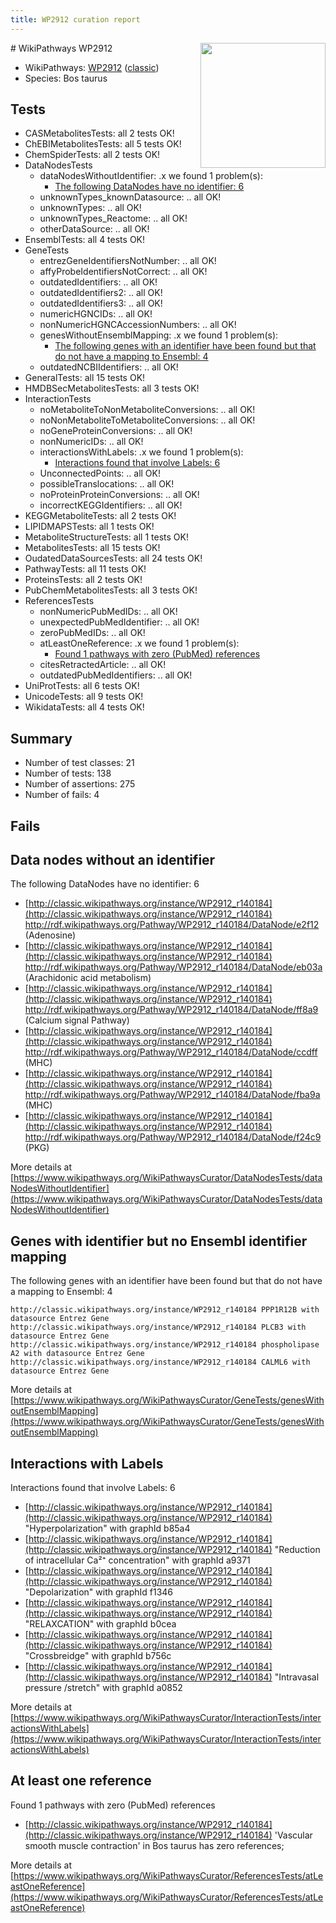 ```yaml
---
title: WP2912 curation report
---
```


<img style="float: right; width: 200px" src="https://upload.wikimedia.org/wikipedia/commons/thumb/8/83/Wplogo_with_text_500.png/640px-Wplogo_with_text_500.png" />
# WikiPathways WP2912

* WikiPathways: [WP2912](https://wikipathways.org/pathways/WP2912) ([classic](https://classic.wikipathways.org/instance/WP2912))
* Species: Bos taurus
## Tests
* CASMetabolitesTests: all 2 tests OK!
* ChEBIMetabolitesTests: all 5 tests OK!
* ChemSpiderTests: all 2 tests OK!
* DataNodesTests
    * dataNodesWithoutIdentifier: .x we found 1 problem(s):
        * [The following DataNodes have no identifier: 6](#d2d32fa5)
    * unknownTypes_knownDatasource: .. all OK!
    * unknownTypes: .. all OK!
    * unknownTypes_Reactome: .. all OK!
    * otherDataSource: .. all OK!
* EnsemblTests: all 4 tests OK!
* GeneTests
    * entrezGeneIdentifiersNotNumber: .. all OK!
    * affyProbeIdentifiersNotCorrect: .. all OK!
    * outdatedIdentifiers: .. all OK!
    * outdatedIdentifiers2: .. all OK!
    * outdatedIdentifiers3: .. all OK!
    * numericHGNCIDs: .. all OK!
    * nonNumericHGNCAccessionNumbers: .. all OK!
    * genesWithoutEnsemblMapping: .x we found 1 problem(s):
        * [The following genes with an identifier have been found but that do not have a mapping to Ensembl: 4](#40286d86)
    * outdatedNCBIIdentifiers: .. all OK!
* GeneralTests: all 15 tests OK!
* HMDBSecMetabolitesTests: all 3 tests OK!
* InteractionTests
    * noMetaboliteToNonMetaboliteConversions: .. all OK!
    * noNonMetaboliteToMetaboliteConversions: .. all OK!
    * noGeneProteinConversions: .. all OK!
    * nonNumericIDs: .. all OK!
    * interactionsWithLabels: .x we found 1 problem(s):
        * [Interactions found that involve Labels: 6](#630d267d)
    * UnconnectedPoints: .. all OK!
    * possibleTranslocations: .. all OK!
    * noProteinProteinConversions: .. all OK!
    * incorrectKEGGIdentifiers: .. all OK!
* KEGGMetaboliteTests: all 2 tests OK!
* LIPIDMAPSTests: all 1 tests OK!
* MetaboliteStructureTests: all 1 tests OK!
* MetabolitesTests: all 15 tests OK!
* OudatedDataSourcesTests: all 24 tests OK!
* PathwayTests: all 11 tests OK!
* ProteinsTests: all 2 tests OK!
* PubChemMetabolitesTests: all 3 tests OK!
* ReferencesTests
    * nonNumericPubMedIDs: .. all OK!
    * unexpectedPubMedIdentifier: .. all OK!
    * zeroPubMedIDs: .. all OK!
    * atLeastOneReference: .x we found 1 problem(s):
        * [Found 1 pathways with zero (PubMed) references](#d0a459f0)
    * citesRetractedArticle: .. all OK!
    * outdatedPubMedIdentifiers: .. all OK!
* UniProtTests: all 6 tests OK!
* UnicodeTests: all 9 tests OK!
* WikidataTests: all 4 tests OK!


## Summary

* Number of test classes: 21
* Number of tests: 138
* Number of assertions: 275
* Number of fails: 4

## Fails

<a name="d2d32fa5" />

## Data nodes without an identifier

The following DataNodes have no identifier: 6

* [http://classic.wikipathways.org/instance/WP2912_r140184](http://classic.wikipathways.org/instance/WP2912_r140184) http://rdf.wikipathways.org/Pathway/WP2912_r140184/DataNode/e2f12 (Adenosine)
* [http://classic.wikipathways.org/instance/WP2912_r140184](http://classic.wikipathways.org/instance/WP2912_r140184) http://rdf.wikipathways.org/Pathway/WP2912_r140184/DataNode/eb03a (Arachidonic acid metabolism)
* [http://classic.wikipathways.org/instance/WP2912_r140184](http://classic.wikipathways.org/instance/WP2912_r140184) http://rdf.wikipathways.org/Pathway/WP2912_r140184/DataNode/ff8a9 (Calcium signal Pathway)
* [http://classic.wikipathways.org/instance/WP2912_r140184](http://classic.wikipathways.org/instance/WP2912_r140184) http://rdf.wikipathways.org/Pathway/WP2912_r140184/DataNode/ccdff (MHC)
* [http://classic.wikipathways.org/instance/WP2912_r140184](http://classic.wikipathways.org/instance/WP2912_r140184) http://rdf.wikipathways.org/Pathway/WP2912_r140184/DataNode/fba9a (MHC)
* [http://classic.wikipathways.org/instance/WP2912_r140184](http://classic.wikipathways.org/instance/WP2912_r140184) http://rdf.wikipathways.org/Pathway/WP2912_r140184/DataNode/f24c9 (PKG)


More details at [https://www.wikipathways.org/WikiPathwaysCurator/DataNodesTests/dataNodesWithoutIdentifier](https://www.wikipathways.org/WikiPathwaysCurator/DataNodesTests/dataNodesWithoutIdentifier)

<a name="40286d86" />

## Genes with identifier but no Ensembl identifier mapping

The following genes with an identifier have been found but that do not have a mapping to Ensembl: 4
```
http://classic.wikipathways.org/instance/WP2912_r140184 PPP1R12B with datasource Entrez Gene
http://classic.wikipathways.org/instance/WP2912_r140184 PLCB3 with datasource Entrez Gene
http://classic.wikipathways.org/instance/WP2912_r140184 phospholipase A2 with datasource Entrez Gene
http://classic.wikipathways.org/instance/WP2912_r140184 CALML6 with datasource Entrez Gene
```

More details at [https://www.wikipathways.org/WikiPathwaysCurator/GeneTests/genesWithoutEnsemblMapping](https://www.wikipathways.org/WikiPathwaysCurator/GeneTests/genesWithoutEnsemblMapping)

<a name="630d267d" />

## Interactions with Labels

Interactions found that involve Labels: 6

* [http://classic.wikipathways.org/instance/WP2912_r140184](http://classic.wikipathways.org/instance/WP2912_r140184) "Hyperpolarization" with graphId b85a4
* [http://classic.wikipathways.org/instance/WP2912_r140184](http://classic.wikipathways.org/instance/WP2912_r140184) "Reduction of intracellular
 Ca²⁺ concentration" with graphId a9371
* [http://classic.wikipathways.org/instance/WP2912_r140184](http://classic.wikipathways.org/instance/WP2912_r140184) "Depolarization" with graphId f1346
* [http://classic.wikipathways.org/instance/WP2912_r140184](http://classic.wikipathways.org/instance/WP2912_r140184) "RELAXCATION" with graphId b0cea
* [http://classic.wikipathways.org/instance/WP2912_r140184](http://classic.wikipathways.org/instance/WP2912_r140184) "Crossbreidge" with graphId b756c
* [http://classic.wikipathways.org/instance/WP2912_r140184](http://classic.wikipathways.org/instance/WP2912_r140184) "Intravasal pressure
/stretch" with graphId a0852


More details at [https://www.wikipathways.org/WikiPathwaysCurator/InteractionTests/interactionsWithLabels](https://www.wikipathways.org/WikiPathwaysCurator/InteractionTests/interactionsWithLabels)

<a name="d0a459f0" />

## At least one reference

Found 1 pathways with zero (PubMed) references

* [http://classic.wikipathways.org/instance/WP2912_r140184](http://classic.wikipathways.org/instance/WP2912_r140184) 'Vascular smooth muscle contraction' in Bos taurus has zero references; 


More details at [https://www.wikipathways.org/WikiPathwaysCurator/ReferencesTests/atLeastOneReference](https://www.wikipathways.org/WikiPathwaysCurator/ReferencesTests/atLeastOneReference)

